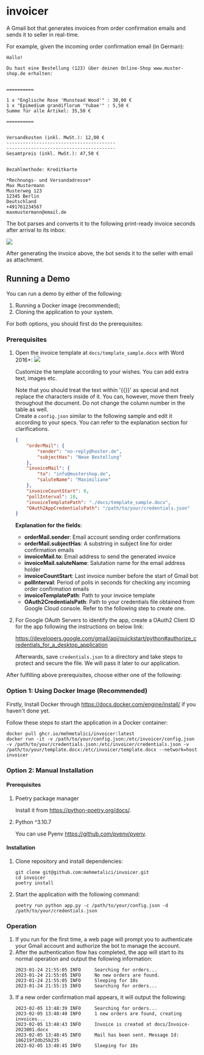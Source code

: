 # invoicer
A Gmail bot that generates invoices from order confirmation emails and sends it to seller in real-time.

For example, given the incoming order confirmation email (in German):

```
Hallo!

Du hast eine Bestellung (123) über deinen Online-Shop www.muster-shop.de erhalten:


==========

1 x "Englische Rose 'Munstead Wood'" : 30,00 €
1 x "Epimedium grandiflorum 'Yubae'" : 5,50 €
Summe für alle Artikel: 35,50 €

==========


Versandkosten (inkl. MwSt.): 12,00 €
----------------------------------------
----------------------------------------
Gesamtpreis (inkl. MwSt.): 47,50 €


Bezahlmethode: Kreditkarte

*Rechnungs- und Versandadresse*
Max Mustermann
Musterweg 123
12345 Berlin
Deutschland
+491761234567
maxmustermann@email.de
```

The bot parses and converts it to the following print-ready invoice seconds after arrival to its inbox:

![](docs/template_customer-1.png)

After generating the invoice above, the bot sends it to the seller with email as attachment.

## Running a Demo
You can run a demo by either of the following:
1. Running a Docker image (recommended);
2. Cloning the application to your system. 

For both options, you should first do the prerequisites:
### Prerequisites
1. Open the invoice template at `docs/template_sample.docx` with Word 2016+:
![](docs/template_ex-1.png)


    Customize the template according to your wishes. You can add extra text, images etc.

    Note that you should treat the text within '{{}}' as special and not replace the characters inside of it. You can, however, move them freely throughout the document. Do not change the column number in the table as well.   
    Create a `config.json` similar to the following sample and edit it according to your specs. You can refer to the explanation section for clarifications.
    ```json
    {
        "orderMail": {
            "sender": "no-reply@hoster.de",
            "subjectHas": "Neue Bestellung"
        },
        "invoiceMail": {
            "to": "info@mustershop.de",
            "saluteName": "Maximiliane"
        },
        "invoiceCountStart": 0,
        "pollInterval": 10,
        "invoiceTemplatePath": "./docs/template_sample.docx",
        "OAuth2AppCredentialsPath": "/path/to/your/credentials.json"
    }
    ```
    **Explanation for the fields**:
    - **orderMail.sender**: Email account sending order confirmations
    - **orderMail.subjectHas**: A substring in subject line for order confirmation emails
    - **invoiceMail.to**: Email address to send the generated invoice
    - **invoiceMail.saluteName**: Salutation name for the email address holder
    - **invoiceCountStart**: Last invoice number before the start of Gmail bot
    - **pollInterval**: Period of polls in seconds for checking any incoming order confirmation emails 
    - **invoiceTemplatePath**: Path to your invoice template 
    - **OAuth2CredentialsPath**: Path to your credentials file obtained from Google Cloud console. Refer to the following step to create one.

5. For Google OAuth Servers to identify the app, create a OAuth2 Client ID for the app following the instructions on below link:

     https://developers.google.com/gmail/api/quickstart/python#authorize_credentials_for_a_desktop_application 

    Afterwards, save `credentials.json` to a directory and take steps to protect and secure the file. We will pass it later to our application.


After fulfilling above prerequisites, choose either one of the following:
### Option 1: Using Docker Image (Recommended)
Firstly, Install Docker through https://docs.docker.com/engine/install/ if you haven't done yet.

Follow these steps to start the application in a Docker container:

```
docker pull ghcr.io/mehmetalici/invoicer:latest
docker run -it -v /path/to/your/config.json:/etc/invoicer/config.json -v /path/to/your/credentials.json:/etc/invoicer/credentials.json -v /path/to/your/template.docx:/etc/invoicer/template.docx --network=host invoicer 
```

### Option 2: Manual Installation
#### Prerequisites
1. Poetry package manager
    
    Install it from https://python-poetry.org/docs/.

2. Python ^3.10.7

    You can use Pyenv https://github.com/pyenv/pyenv.

#### Installation
1. Clone repository and install dependencies:
    ```
    git clone git@github.com:mehmetalici/invoicer.git
    cd invoicer
    poetry install
    ```

2. Start the application with the following command:
    ```
    poetry run python app.py -c /path/to/your/config.json -d /path/to/your/credentials.json
    ```

### Operation
1. If you run for the first time, a web page will prompt you to authenticate your Gmail account and authorize the bot to manage the account.
2. After the authentication flow has completed, the app will start to its normal operation and output the following information:
    ```
    2023-01-24 21:55:05 INFO     Searching for orders...
    2023-01-24 21:55:05 INFO     No new orders are found.
    2023-01-24 21:55:05 INFO     Sleeping for 10s
    2023-01-24 21:55:15 INFO     Searching for orders...
    ```
3. If a new order confirmation mail appears, it will output the following:
    ```
    2023-02-05 13:48:39 INFO     Searching for orders...
    2023-02-05 13:48:40 INFO     1 new orders are found, creating invoices...
    2023-02-05 13:48:43 INFO     Invoice is created at docs/Invoice-2023001.docx
    2023-02-05 13:48:45 INFO     Mail has been sent. Message Id: 186219f2db25b235
    2023-02-05 13:48:45 INFO     Sleeping for 10s
    ```